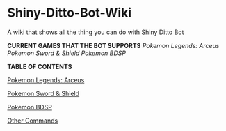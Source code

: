 # Shiny-Ditto-Bot-Wiki
A wiki that shows all the thing you can do with Shiny Ditto Bot

**CURRENT GAMES THAT THE BOT SUPPORTS**
*Pokemon Legends: Arceus*
*Pokemon Sword & Shield*
*Pokemon BDSP*


**TABLE OF CONTENTS**

[Pokemon Legends: Arceus](https://github.com/lGodHatesMel/Shiny-Ditto-Bot-Wiki/blob/main/wiki/PokemonLegendsArceus.md)

[Pokemon Sword & Shield](https://github.com/lGodHatesMel/Shiny-Ditto-Bot-Wiki/blob/main/wiki/PokemonSword%26Shield.md)

[Pokemon BDSP](https://github.com/lGodHatesMel/Shiny-Ditto-Bot-Wiki/blob/main/wiki/PokemonBDSP.md)

[Other Commands](https://github.com/lGodHatesMel/Shiny-Ditto-Bot-Wiki/blob/main/wiki/OtherCommands/OtherCommands.md)
